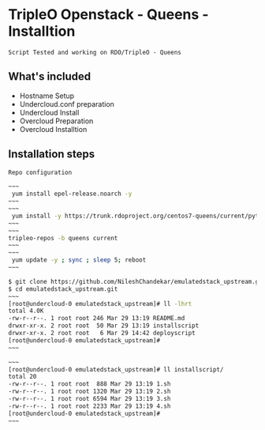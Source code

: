 # TripleO Openstack - Queens - Installtion  

	Script Tested and working on RDO/TripleO - Queens


What's included
---------------
* Hostname Setup
* Undercloud.conf preparation
* Undercloud Install 
* Overcloud Preparation
* Overcloud Installtion

Installation steps
------------------

```bash
Repo configuration 

~~~
 yum install epel-release.noarch -y
~~~
~~~
 yum install -y https://trunk.rdoproject.org/centos7-queens/current/python2-tripleo-repos-0.0.1-0.20180726183417.9be5a80.el7.noarch.rpm
~~~
~~~
tripleo-repos -b queens current
~~~
~~~
 yum update -y ; sync ; sleep 5; reboot
~~~
```

```bash
$ git clone https://github.com/NileshChandekar/emulatedstack_upstream.git
$ cd emulatedstack_upstream.git
~~~
[root@undercloud-0 emulatedstack_upstream]# ll -lhrt 
total 4.0K
-rw-r--r--. 1 root root 246 Mar 29 13:19 README.md
drwxr-xr-x. 2 root root  50 Mar 29 13:19 installscript
drwxr-xr-x. 2 root root   6 Mar 29 14:42 deployscript
[root@undercloud-0 emulatedstack_upstream]# 
~~~

~~~
[root@undercloud-0 emulatedstack_upstream]# ll installscript/
total 20
-rw-r--r--. 1 root root  888 Mar 29 13:19 1.sh
-rw-r--r--. 1 root root 1320 Mar 29 13:19 2.sh
-rw-r--r--. 1 root root 6594 Mar 29 13:19 3.sh
-rw-r--r--. 1 root root 2233 Mar 29 13:19 4.sh
[root@undercloud-0 emulatedstack_upstream]# 
~~~
```

